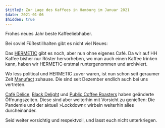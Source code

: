 ```yaml
---
$title@: Zur Lage des Kaffees in Hamburg im Januar 2021
$date: 2021-01-06
$hidden: true
---
```


Frohes neues Jahr beste Kaffeeliebhaber.

Bei soviel Füßestillhalten gibt es nicht viel Neues:

Das [HERMETIC]([url('/content/cafes/hermetic.md')]) gibt es noch, aber nun ohne eigenes Café. Da wir auf HH Kaffee bisher nur Röster hervorheben, wo man auch einen Kaffee trinken kann, haben wir HERMETIC erstmal runtergenommen und archiviert.

Wo less political und HERMETIC zuvor waren, ist nun schon seit geraumer Zeit [Manufact]([url('/content/cafes/manufact.md')]) zuhause. Die sind seit Dezember endlich auch bei uns vertreten.

[Café Délice]([url('/content/cafes/cafe-delice.md')]), [Black Delight]([url('/content/cafes/black-delight.md')]) und [Public Coffee Roasters]([url('/content/cafes/public.md')]) haben geänderte Öffnungszeiten. Diese sind aber weiterhin mit Vorsicht zu genießen: Die Pandemie und der aktuell »Lockdown« wirbeln weiterhin alles durcheinander.

Seid weiter vorsichtig und respektvoll, und lasst euch nicht unterkriegen.